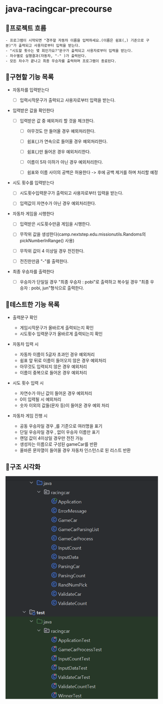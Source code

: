 # java-racingcar-precourse

## 📌프로젝트 흐름

    - 프로그램이 시작되면 "경주할 자동차 이름을 입력하세요.(이름은 쉼표(,) 기준으로 구분)"가 출력되고 사용자로부터 입력을 받는다.
    - "시도할 횟수는 몇 회인가요?"문구가 출력되고 사용자로부터 입력을 받는다.
    - 차수별로 실행결과(자동차, "-" )가 출력된다.
    - 모든 차수가 끝나고 최종 우승자를 출력하며 프로그램이 종료된다.

## 📑구현할 기능 목록

- 자동차를 입력받는다

    - [ ] 입력시작문구가 출력되고 사용자로부터 입력을 받는다.


- 입력받은 값을 확인한다

    - [ ] 입력받은 값 중 예외처리 할 것을 체크한다.
        - [ ] 아무것도 안 들어올 경우 예외처리한다.
        - [ ] 쉼표(,)가 연속으로 들어올 경우 예외처리한다.
        - [ ] 쉼표(,)만 들어온 경우 예외처리한다.
        - [ ] 이름이 5자 이하가 아닌 경우 예외처리한다.
        - [ ] 쉼표와 이름 사이의 공백은 허용한다 -> 후에 공백 제거를 하며 처리할 예정


- 시도 횟수를 입력받는다

    - [ ] 시도횟수입력문구가 출력되고 사용자로부터 입력을 받는다.
    - [ ] 입력값이 자연수가 아닌 경우 예외처리한다.


- 자동차 게임을 시행한다

    - [ ] 입력받은 시도횟수만큼 게임을 시행한다.
    - [ ] 무작위 값을 생성한다(camp.nextstep.edu.missionutils.Randoms의 pickNumberInRange() 사용)
    - [ ] 무작위 값이 4 이상일 경우 전진한다.
    - [ ] 전진한만큼 "-"를 출력한다.


- 최종 우승자를 출력한다

    - [ ] 우승자가 단일일 경우 "최종 우승자 : pobi"로 출력하고 복수일 경우 "최종 우승자 : pobi, jun"형식으로 출력한다.

## 📑테스트한 기능 목록

- 출력문구 확인
    - 게임시작문구가 올바르게 출력되는지 확인
    - 시도횟수 입력문구가 올바르게 출력되는지 확인


- 자동차 입력 시
    - 자동차 이름이 5글자 초과인 경우 예외처리
    - 쉼표 앞 뒤로 이름이 들어오지 않은 경우 예외처리
    - 아무것도 입력되지 않은 경우 예외처리
    - 이름이 중복으로 들어온 경우 예외처리


- 시도 횟수 입력 시
    - 자연수가 아닌 값이 들어온 경우 예외처리
    - 0이 입력될 시 예외처리
    - 숫자 이외의 값들(문자 등)이 들어온 경우 예외 처리


- 자동차 게임 진행 시
    - 공동 우승자일 경우 ,를 기준으로 여러명을 표기
    - 단일 우승자일 경우 , 없이 우승자 이름만 표기
    - 랜덤 값이 4이상일 경우만 전진 가능
    - 생성자는 이름으로 구성된 gameCar를 반환
    - 올바른 문자열이 들어올 경우 자동차 인스턴스로 된 리스트 반환

## 📑구조 시각화

![img.png](img.png)